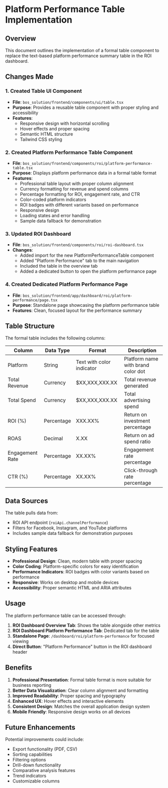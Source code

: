 # Platform Performance Table Implementation

## Overview
This document outlines the implementation of a formal table component to replace the text-based platform performance summary table in the ROI dashboard.

## Changes Made

### 1. Created Table UI Component
- **File**: `bos_solution/frontend/components/ui/table.tsx`
- **Purpose**: Provides a reusable table component with proper styling and accessibility
- **Features**: 
  - Responsive design with horizontal scrolling
  - Hover effects and proper spacing
  - Semantic HTML structure
  - Tailwind CSS styling

### 2. Created Platform Performance Table Component
- **File**: `bos_solution/frontend/components/roi/platform-performance-table.tsx`
- **Purpose**: Displays platform performance data in a formal table format
- **Features**:
  - Professional table layout with proper column alignment
  - Currency formatting for revenue and spend columns
  - Percentage formatting for ROI, engagement rate, and CTR
  - Color-coded platform indicators
  - ROI badges with different variants based on performance
  - Responsive design
  - Loading states and error handling
  - Sample data fallback for demonstration

### 3. Updated ROI Dashboard
- **File**: `bos_solution/frontend/components/roi/roi-dashboard.tsx`
- **Changes**:
  - Added import for the new PlatformPerformanceTable component
  - Added "Platform Performance" tab to the main navigation
  - Included the table in the overview tab
  - Added a dedicated button to open the platform performance page

### 4. Created Dedicated Platform Performance Page
- **File**: `bos_solution/frontend/app/dashboard/roi/platform-performance/page.tsx`
- **Purpose**: Standalone page showcasing the platform performance table
- **Features**: Clean, focused layout for the performance summary

## Table Structure

The formal table includes the following columns:

| Column | Data Type | Format | Description |
|--------|-----------|--------|-------------|
| Platform | String | Text with color indicator | Platform name with brand color dot |
| Total Revenue | Currency | $XX,XXX,XXX.XX | Total revenue generated |
| Total Spend | Currency | $XX,XXX,XXX.XX | Total advertising spend |
| ROI (%) | Percentage | XXX.XX% | Return on investment percentage |
| ROAS | Decimal | X.XX | Return on ad spend ratio |
| Engagement Rate | Percentage | XX.XX% | Engagement rate percentage |
| CTR (%) | Percentage | XX.XX% | Click-through rate percentage |

## Data Sources

The table pulls data from:
- ROI API endpoint (`roiApi.channelPerformance`)
- Filters for Facebook, Instagram, and YouTube platforms
- Includes sample data fallback for demonstration purposes

## Styling Features

- **Professional Design**: Clean, modern table with proper spacing
- **Color Coding**: Platform-specific colors for easy identification
- **Performance Indicators**: ROI badges with color variants based on performance
- **Responsive**: Works on desktop and mobile devices
- **Accessibility**: Proper semantic HTML and ARIA attributes

## Usage

The platform performance table can be accessed through:
1. **ROI Dashboard Overview Tab**: Shows the table alongside other metrics
2. **ROI Dashboard Platform Performance Tab**: Dedicated tab for the table
3. **Standalone Page**: `/dashboard/roi/platform-performance` for focused viewing
4. **Direct Button**: "Platform Performance" button in the ROI dashboard header

## Benefits

1. **Professional Presentation**: Formal table format is more suitable for business reporting
2. **Better Data Visualization**: Clear column alignment and formatting
3. **Improved Readability**: Proper spacing and typography
4. **Enhanced UX**: Hover effects and interactive elements
5. **Consistent Design**: Matches the overall application design system
6. **Mobile Friendly**: Responsive design works on all devices

## Future Enhancements

Potential improvements could include:
- Export functionality (PDF, CSV)
- Sorting capabilities
- Filtering options
- Drill-down functionality
- Comparative analysis features
- Trend indicators
- Customizable columns
